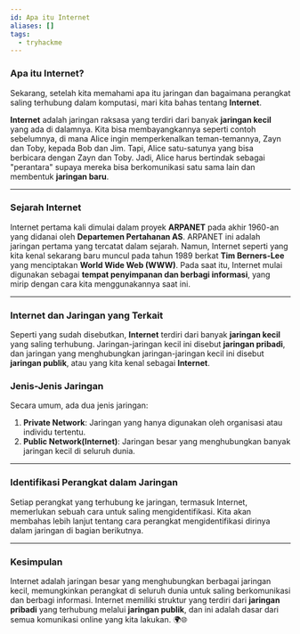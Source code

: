 ```yaml
---
id: Apa itu Internet
aliases: []
tags:
  - tryhackme
---
```


### **Apa itu Internet?**

Sekarang, setelah kita memahami apa itu jaringan dan bagaimana perangkat saling terhubung dalam komputasi, mari kita bahas tentang **Internet**.

**Internet** adalah jaringan raksasa yang terdiri dari banyak **jaringan kecil** yang ada di dalamnya. Kita bisa membayangkannya seperti contoh sebelumnya, di mana Alice ingin memperkenalkan teman-temannya, Zayn dan Toby, kepada Bob dan Jim. Tapi, Alice satu-satunya yang bisa berbicara dengan Zayn dan Toby. Jadi, Alice harus bertindak sebagai "perantara" supaya mereka bisa berkomunikasi satu sama lain dan membentuk **jaringan baru**.

---

### **Sejarah Internet**

Internet pertama kali dimulai dalam proyek **ARPANET** pada akhir 1960-an yang didanai oleh **Departemen Pertahanan AS**. ARPANET ini adalah jaringan pertama yang tercatat dalam sejarah. Namun, Internet seperti yang kita kenal sekarang baru muncul pada tahun 1989 berkat **Tim Berners-Lee** yang menciptakan **World Wide Web (WWW)**. Pada saat itu, Internet mulai digunakan sebagai **tempat penyimpanan dan berbagi informasi**, yang mirip dengan cara kita menggunakannya saat ini.

---

### **Internet dan Jaringan yang Terkait**

Seperti yang sudah disebutkan, **Internet** terdiri dari banyak **jaringan kecil** yang saling terhubung. Jaringan-jaringan kecil ini disebut **jaringan pribadi**, dan jaringan yang menghubungkan jaringan-jaringan kecil ini disebut **jaringan publik**, atau yang kita kenal sebagai **Internet**.

### **Jenis-Jenis Jaringan**

Secara umum, ada dua jenis jaringan:

1. **Private Network**: Jaringan yang hanya digunakan oleh organisasi atau individu tertentu.
2. **Public Network(Internet)**: Jaringan besar yang menghubungkan banyak jaringan kecil di seluruh dunia.

---

### **Identifikasi Perangkat dalam Jaringan**

Setiap perangkat yang terhubung ke jaringan, termasuk Internet, memerlukan sebuah cara untuk saling mengidentifikasi. Kita akan membahas lebih lanjut tentang cara perangkat mengidentifikasi dirinya dalam jaringan di bagian berikutnya.

---

### **Kesimpulan**

Internet adalah jaringan besar yang menghubungkan berbagai jaringan kecil, memungkinkan perangkat di seluruh dunia untuk saling berkomunikasi dan berbagi informasi. Internet memiliki struktur yang terdiri dari **jaringan pribadi** yang terhubung melalui **jaringan publik**, dan ini adalah dasar dari semua komunikasi online yang kita lakukan. 🌍🌐
